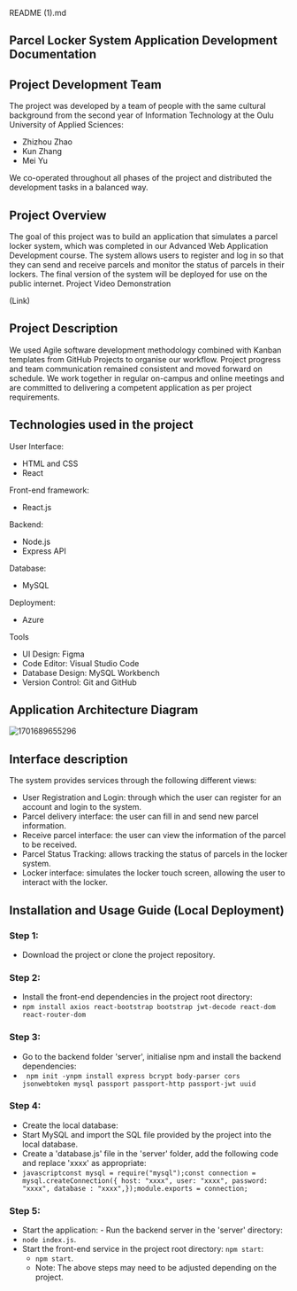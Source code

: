 README (1).md
## Parcel Locker System Application Development Documentation



## Project Development Team
The project was developed by a team of people with the same cultural background from the second year of Information Technology at the Oulu University of Applied Sciences:
- Zhizhou Zhao
- Kun Zhang
- Mei Yu

We co-operated throughout all phases of the project and distributed the development tasks in a balanced way.


## Project Overview
The goal of this project was to build an application that simulates a parcel locker system, which was completed in our Advanced Web Application Development course. The system allows users to register and log in so that they can send and receive parcels and monitor the status of parcels in their lockers. The final version of the system will be deployed for use on the public internet.
Project Video Demonstration

(Link)


## Project Description
We used Agile software development methodology combined with Kanban templates from GitHub Projects to organise our workflow. Project progress and team communication remained consistent and moved forward on schedule. We work together in regular on-campus and online meetings and are committed to delivering a competent application as per project requirements.

## Technologies used in the project
User Interface:
- HTML and CSS
- React 

Front-end framework:
- React.js 

Backend:
- Node.js 
- Express API


Database:
- MySQL

Deployment:
- Azure

Tools
- UI Design: Figma
- Code Editor: Visual Studio Code
- Database Design: MySQL Workbench
- Version Control: Git and GitHub

## Application Architecture Diagram

![1701689655296](https://github.com/AWAP-Group9/Backend/assets/95314108/5ecd7e16-f7c8-4367-8ef3-91d7dc306576)


## Interface description
The system provides services through the following different views:
- User Registration and Login: through which the user can register for an account and login to the system.
- Parcel delivery interface: the user can fill in and send new parcel information.
- Receive parcel interface: the user can view the information of the parcel to be received.
- Parcel Status Tracking: allows tracking the status of parcels in the locker system.
- Locker interface: simulates the locker touch screen, allowing the user to interact with the locker.

## Installation and Usage Guide (Local Deployment)
### Step 1:
- Download the project or clone the project repository.
### Step 2:
- Install the front-end dependencies in the project root directory:
- ```npm install axios react-bootstrap bootstrap jwt-decode react-dom react-router-dom```
### Step 3:
- Go to the backend folder 'server', initialise npm and install the backend dependencies:
- ``` npm init -ynpm install express bcrypt body-parser cors jsonwebtoken mysql passport passport-http passport-jwt uuid```
### Step 4:
- Create the local database:  
- Start MySQL and import the SQL file provided by the project into the local database.  
- Create a 'database.js' file in the 'server' folder, add the following code and replace 'xxxx' as appropriate:
- ```javascriptconst mysql = require("mysql");const connection = mysql.createConnection({ host: "xxxx", user: "xxxx", password: "xxxx", database : "xxxx",});module.exports = connection;```
### Step 5:
- Start the application: - Run the backend server in the 'server' directory:
- ``node index.js``.
- Start the front-end service in the project root directory: ``npm start``:
   - ``npm start``.
   - Note: The above steps may need to be adjusted depending on the project.
